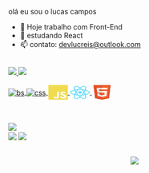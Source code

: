 olá eu sou o lucas campos
- 🔭 Hoje trabalho com Front-End
- 🌱 estudando React
- 📫 contato: devlucreis@outlook.com

<div display="inline-block"><br>
<link rel="stylesheet" href="https://cdn.jsdelivr.net/gh/devicons/devicon@v2.15.1/devicon.min.css">
<div display="inline-block" >
  <a href="https://github.com/tencampos">
  <img height="180em" src="https://github-readme-stats.vercel.app/api?username=tencampos&show_icons=true&theme=dark&include_all_commits=true&count_private=true"/>
  <img height="180em" src="https://github-readme-stats.vercel.app/api/top-langs/?username=tencampos&layout=compact&langs_count=7&theme=dark"/>
</div>
<div style="display: inline_block"><br>

  <img align="center" alt="bs" height="30" width="40" src="https://cdn.jsdelivr.net/gh/devicons/devicon/icons/bootstrap/bootstrap-original.svg" />
  <img align="center" alt="css" height="30" width="40" src="https://cdn.jsdelivr.net/gh/devicons/devicon/icons/css3/css3-original.svg" />
  <img align="center" alt="Js" height="30" width="40" src="https://raw.githubusercontent.com/devicons/devicon/master/icons/javascript/javascript-plain.svg">
  <img align="center" alt="React" height="30" width="40" src="https://raw.githubusercontent.com/devicons/devicon/master/icons/react/react-original.svg">
  <img align="center" alt="HTML" height="30" width="40" src="https://raw.githubusercontent.com/devicons/devicon/master/icons/html5/html5-original.svg">
  </div>
 </div>
  
  ##

<div style="display: inline_block"><br>
<a href="https://www.linkedin.com/in/lucas-campos-reis-alves-381435144/" target"=_blank">
<img src="https://img.shields.io/badge/LinkedIn-0077B5?style=for-the-badge&logo=linkedin&logoColor=white" target="_blank"></a>
<div>
          
<a href="devlucreis@outlook.com" target="_blank">
<img src="https://img.shields.io/badge/Microsoft_Outlook-0078D4?style=for-the-badge&logo=microsoft-outlook&logoColor=white" target="_blank"></a>

<a href="https://www.instagram.com/_lucampos_/" target="_blank">
<img src="https://img.shields.io/badge/Instagram-E4405F?style=for-the-badge&logo=instagram&logoColor=white"></a>
</div>


##
<div> 
 <p align="center">   <img alingn="center" src="https://profile-counter.glitch.me/tencampos/count.svg" /></p>
</div>
